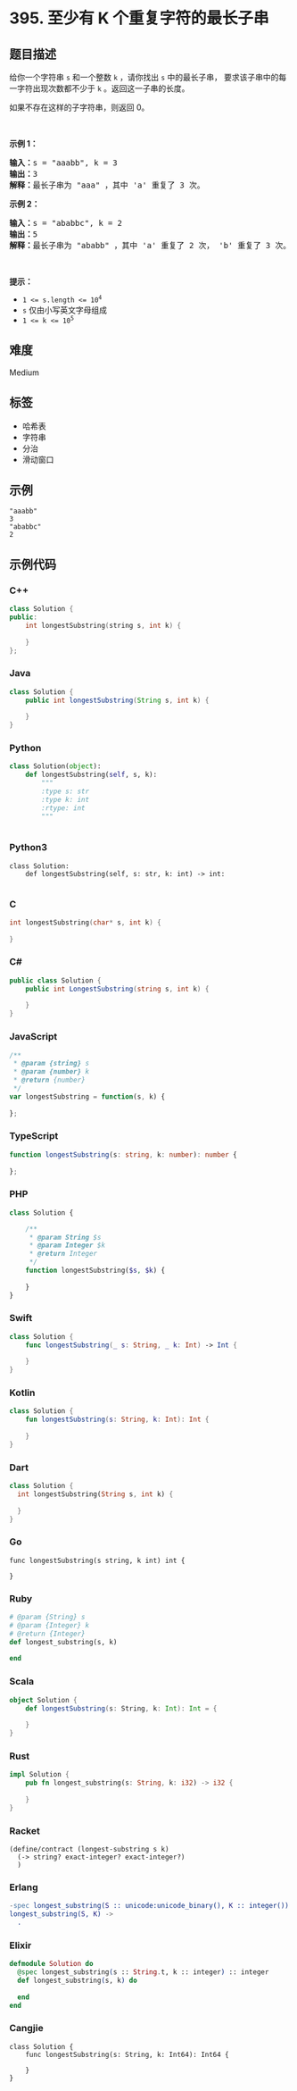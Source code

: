 # 395. 至少有 K 个重复字符的最长子串

## 题目描述

<p>给你一个字符串 <code>s</code> 和一个整数 <code>k</code> ，请你找出 <code>s</code> 中的最长子串，&nbsp;要求该子串中的每一字符出现次数都不少于 <code>k</code> 。返回这一子串的长度。</p>

<p data-pm-slice="1 1 []">如果不存在这样的子字符串，则返回 0。</p>

<p>&nbsp;</p>

<p><strong>示例 1：</strong></p>

<pre>
<strong>输入：</strong>s = "aaabb", k = 3
<strong>输出：</strong>3
<strong>解释：</strong>最长子串为 "aaa" ，其中 'a' 重复了 3 次。
</pre>

<p><strong>示例 2：</strong></p>

<pre>
<strong>输入：</strong>s = "ababbc", k = 2
<strong>输出：</strong>5
<strong>解释：</strong>最长子串为 "ababb" ，其中 'a' 重复了 2 次， 'b' 重复了 3 次。</pre>

<p>&nbsp;</p>

<p><strong>提示：</strong></p>

<ul>
	<li><code>1 &lt;= s.length &lt;= 10<sup>4</sup></code></li>
	<li><code>s</code> 仅由小写英文字母组成</li>
	<li><code>1 &lt;= k &lt;= 10<sup>5</sup></code></li>
</ul>


## 难度

Medium

## 标签

- 哈希表
- 字符串
- 分治
- 滑动窗口

## 示例

```
"aaabb"
3
"ababbc"
2
```

## 示例代码

### C++

```cpp
class Solution {
public:
    int longestSubstring(string s, int k) {
        
    }
};
```

### Java

```java
class Solution {
    public int longestSubstring(String s, int k) {
        
    }
}
```

### Python

```python
class Solution(object):
    def longestSubstring(self, s, k):
        """
        :type s: str
        :type k: int
        :rtype: int
        """
        
```

### Python3

```python3
class Solution:
    def longestSubstring(self, s: str, k: int) -> int:
        
```

### C

```c
int longestSubstring(char* s, int k) {
    
}
```

### C#

```csharp
public class Solution {
    public int LongestSubstring(string s, int k) {
        
    }
}
```

### JavaScript

```javascript
/**
 * @param {string} s
 * @param {number} k
 * @return {number}
 */
var longestSubstring = function(s, k) {
    
};
```

### TypeScript

```typescript
function longestSubstring(s: string, k: number): number {
    
};
```

### PHP

```php
class Solution {

    /**
     * @param String $s
     * @param Integer $k
     * @return Integer
     */
    function longestSubstring($s, $k) {
        
    }
}
```

### Swift

```swift
class Solution {
    func longestSubstring(_ s: String, _ k: Int) -> Int {
        
    }
}
```

### Kotlin

```kotlin
class Solution {
    fun longestSubstring(s: String, k: Int): Int {
        
    }
}
```

### Dart

```dart
class Solution {
  int longestSubstring(String s, int k) {
    
  }
}
```

### Go

```golang
func longestSubstring(s string, k int) int {
    
}
```

### Ruby

```ruby
# @param {String} s
# @param {Integer} k
# @return {Integer}
def longest_substring(s, k)
    
end
```

### Scala

```scala
object Solution {
    def longestSubstring(s: String, k: Int): Int = {
        
    }
}
```

### Rust

```rust
impl Solution {
    pub fn longest_substring(s: String, k: i32) -> i32 {
        
    }
}
```

### Racket

```racket
(define/contract (longest-substring s k)
  (-> string? exact-integer? exact-integer?)
  )
```

### Erlang

```erlang
-spec longest_substring(S :: unicode:unicode_binary(), K :: integer()) -> integer().
longest_substring(S, K) ->
  .
```

### Elixir

```elixir
defmodule Solution do
  @spec longest_substring(s :: String.t, k :: integer) :: integer
  def longest_substring(s, k) do
    
  end
end
```

### Cangjie

```cangjie
class Solution {
    func longestSubstring(s: String, k: Int64): Int64 {

    }
}
```

